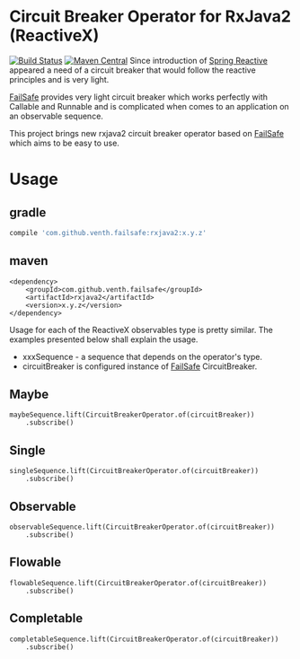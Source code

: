 # Circuit Breaker Operator for RxJava2 (ReactiveX)
[![Build Status](https://travis-ci.org/venth/failsafe-rxjava2.svg?branch=master)](https://travis-ci.org/venth/failsafe-rxjava2)
[![Maven Central](https://img.shields.io/maven-central/v/com.github.venth.failsafe/failsafe-rxjava2.svg?style=plastic)]()
Since introduction of [Spring Reactive](https://docs.spring.io/spring/docs/5.0.x/spring-framework-reference/web-reactive.html#spring-webflux)
appeared a need of a circuit breaker that would follow the reactive principles and is very light. 

[FailSafe](https://github.com/jhalterman/failsafe) provides very light circuit breaker which works perfectly with
Callable and Runnable and is complicated when comes to an application on an observable sequence.

This project brings new rxjava2 circuit breaker operator based on [FailSafe](https://github.com/jhalterman/failsafe)
which aims to be easy to use. 

# Usage

## gradle

```gradle
compile 'com.github.venth.failsafe:rxjava2:x.y.z'
```

## maven

```maven
<dependency>
    <groupId>com.github.venth.failsafe</groupId>
    <artifactId>rxjava2</artifactId>
    <version>x.y.z</version>
</dependency>
```

Usage for each of the ReactiveX observables type is pretty similar. The examples presented below
shall explain the usage.

* xxxSequence - a sequence that depends on the operator's type.
* circuitBreaker is configured instance of [FailSafe](https://github.com/jhalterman/failsafe) CircuitBreaker.

## Maybe

```
maybeSequence.lift(CircuitBreakerOperator.of(circuitBreaker))
    .subscribe()
```

## Single

```
singleSequence.lift(CircuitBreakerOperator.of(circuitBreaker))
    .subscribe()
```

## Observable

```
observableSequence.lift(CircuitBreakerOperator.of(circuitBreaker))
    .subscribe()
```

## Flowable

```
flowableSequence.lift(CircuitBreakerOperator.of(circuitBreaker))
    .subscribe()
```

## Completable

```
completableSequence.lift(CircuitBreakerOperator.of(circuitBreaker))
    .subscribe()
```



